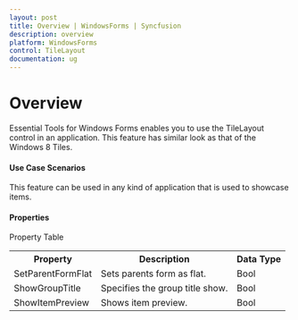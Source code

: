 ```yaml
---
layout: post
title: Overview | WindowsForms | Syncfusion
description: overview
platform: WindowsForms
control: TileLayout 
documentation: ug
---
```


# Overview

Essential Tools for Windows Forms enables you to use the TileLayout control in an application. This feature has similar look as that of the Windows 8 Tiles.  

#### Use Case Scenarios

This feature can be used in any kind of application that is used to showcase items.

#### Properties

Property Table

<table>
<tr>
<th>
Property</th><th>
Description</th><th>
Data Type</th></tr>
<tr>
<td>
SetParentFormFlat</td><td>
Sets parents form as flat.</td><td>
Bool</td></tr>
<tr>
<td>
ShowGroupTitle</td><td>
Specifies the group title show.</td><td>
Bool</td></tr>
<tr>
<td>
ShowItemPreview</td><td>
Shows item preview.</td><td>
Bool</td></tr>
</table>


